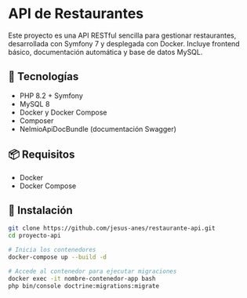 # API de Restaurantes

Este proyecto es una API RESTful sencilla para gestionar restaurantes, desarrollada con Symfony 7 y desplegada con Docker. Incluye frontend básico, documentación automática y base de datos MySQL.

## 🚀 Tecnologías

- PHP 8.2 + Symfony
- MySQL 8
- Docker y Docker Compose
- Composer
- NelmioApiDocBundle (documentación Swagger)

## 📦 Requisitos

- Docker
- Docker Compose

## 🔧 Instalación

```bash
git clone https://github.com/jesus-anes/restaurante-api.git
cd proyecto-api

# Inicia los contenedores
docker-compose up --build -d

# Accede al contenedor para ejecutar migraciones
docker exec -it nombre-contenedor-app bash
php bin/console doctrine:migrations:migrate
